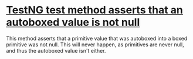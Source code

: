 # [TestNG test method asserts that an autoboxed value is not null](http://fb-contrib.sourceforge.net/bugdescriptions.html#UTAO_TESTNG_ASSERTION_ODDITIES_IMPOSSIBLE_NULL)

This method asserts that a primitive value that was autoboxed into a boxed primitive was not
			null. This will never happen, as primitives are never null, and thus the autoboxed value isn't
			either.